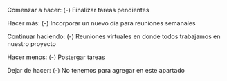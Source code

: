 Comenzar a hacer: (-) Finalizar tareas pendientes

Hacer más: (-) Incorporar un nuevo dia para reuniones semanales

Continuar haciendo: (-) Reuniones virtuales en donde todos trabajamos en nuestro proyecto

Hacer menos: (-) Postergar tareas

Dejar de hacer: (-) No tenemos para agregar en este apartado
